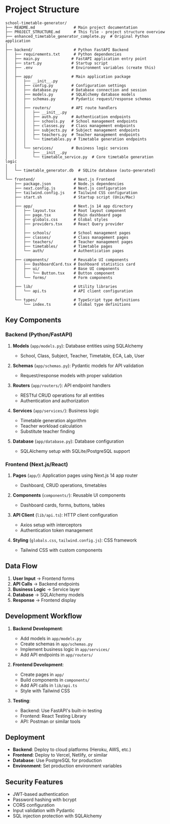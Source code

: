 # Project Structure

```
school-timetable-generator/
├── README.md                 # Main project documentation
├── PROJECT_STRUCTURE.md      # This file - project structure overview
├── enhanced_timetable_generator_complete.py  # Original Python application
│
├── backend/                  # Python FastAPI Backend
│   ├── requirements.txt      # Python dependencies
│   ├── main.py              # FastAPI application entry point
│   ├── start.py             # Startup script
│   ├── .env                 # Environment variables (create this)
│   │
│   ├── app/                 # Main application package
│   │   ├── __init__.py
│   │   ├── config.py        # Configuration settings
│   │   ├── database.py      # Database connection and session
│   │   ├── models.py        # SQLAlchemy database models
│   │   ├── schemas.py       # Pydantic request/response schemas
│   │   │
│   │   ├── routers/         # API route handlers
│   │   │   ├── __init__.py
│   │   │   ├── auth.py      # Authentication endpoints
│   │   │   ├── schools.py   # School management endpoints
│   │   │   ├── classes.py   # Class management endpoints
│   │   │   ├── subjects.py  # Subject management endpoints
│   │   │   ├── teachers.py  # Teacher management endpoints
│   │   │   └── timetables.py # Timetable generation endpoints
│   │   │
│   │   └── services/        # Business logic services
│   │       ├── __init__.py
│   │       └── timetable_service.py  # Core timetable generation logic
│   │
│   └── timetable_generator.db  # SQLite database (auto-generated)
│
└── frontend/                 # Next.js Frontend
    ├── package.json          # Node.js dependencies
    ├── next.config.js        # Next.js configuration
    ├── tailwind.config.js    # Tailwind CSS configuration
    ├── start.sh              # Startup script (Unix/Mac)
    │
    ├── app/                  # Next.js 14 app directory
    │   ├── layout.tsx        # Root layout component
    │   ├── page.tsx          # Main dashboard page
    │   ├── globals.css       # Global styles
    │   ├── providers.tsx     # React Query provider
    │   │
    │   ├── schools/          # School management pages
    │   ├── classes/          # Class management pages
    │   ├── teachers/         # Teacher management pages
    │   ├── timetables/       # Timetable pages
    │   └── auth/             # Authentication pages
    │
    ├── components/           # Reusable UI components
    │   ├── DashboardCard.tsx # Dashboard statistics card
    │   ├── ui/               # Base UI components
    │   │   └── Button.tsx    # Button component
    │   └── forms/            # Form components
    │
    ├── lib/                  # Utility libraries
    │   └── api.ts            # API client configuration
    │
    └── types/                # TypeScript type definitions
        └── index.ts          # Global type definitions
```

## Key Components

### Backend (Python/FastAPI)

1. **Models** (`app/models.py`): Database entities using SQLAlchemy
   - School, Class, Subject, Teacher, Timetable, ECA, Lab, User

2. **Schemas** (`app/schemas.py`): Pydantic models for API validation
   - Request/response models with proper validation

3. **Routers** (`app/routers/`): API endpoint handlers
   - RESTful CRUD operations for all entities
   - Authentication and authorization

4. **Services** (`app/services/`): Business logic
   - Timetable generation algorithm
   - Teacher workload calculation
   - Substitute teacher finding

5. **Database** (`app/database.py`): Database configuration
   - SQLAlchemy setup with SQLite/PostgreSQL support

### Frontend (Next.js/React)

1. **Pages** (`app/`): Application pages using Next.js 14 app router
   - Dashboard, CRUD operations, timetables

2. **Components** (`components/`): Reusable UI components
   - Dashboard cards, forms, buttons, tables

3. **API Client** (`lib/api.ts`): HTTP client configuration
   - Axios setup with interceptors
   - Authentication token management

4. **Styling** (`globals.css`, `tailwind.config.js`): CSS framework
   - Tailwind CSS with custom components

## Data Flow

1. **User Input** → Frontend forms
2. **API Calls** → Backend endpoints
3. **Business Logic** → Service layer
4. **Database** → SQLAlchemy models
5. **Response** → Frontend display

## Development Workflow

1. **Backend Development**:
   - Add models in `app/models.py`
   - Create schemas in `app/schemas.py`
   - Implement business logic in `app/services/`
   - Add API endpoints in `app/routers/`

2. **Frontend Development**:
   - Create pages in `app/`
   - Build components in `components/`
   - Add API calls in `lib/api.ts`
   - Style with Tailwind CSS

3. **Testing**:
   - Backend: Use FastAPI's built-in testing
   - Frontend: React Testing Library
   - API: Postman or similar tools

## Deployment

- **Backend**: Deploy to cloud platforms (Heroku, AWS, etc.)
- **Frontend**: Deploy to Vercel, Netlify, or similar
- **Database**: Use PostgreSQL for production
- **Environment**: Set production environment variables

## Security Features

- JWT-based authentication
- Password hashing with bcrypt
- CORS configuration
- Input validation with Pydantic
- SQL injection protection with SQLAlchemy
